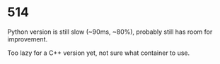 # 514

Python version is still slow (~90ms, ~80%), probably still has room for improvement.

Too lazy for a C++ version yet, not sure what container to use.

